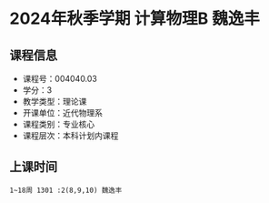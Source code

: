 # 2024年秋季学期 计算物理B 魏逸丰






## 课程信息

- 课程号：004040.03
- 学分：3
- 教学类型：理论课
- 开课单位：近代物理系
- 课程类别：专业核心
- 课程层次：本科计划内课程

## 上课时间

```
1~18周 1301 :2(8,9,10) 魏逸丰
```

